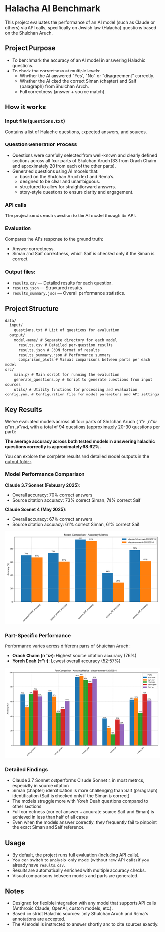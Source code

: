 # Halacha AI Benchmark

This project evaluates the performance of an AI model (such as Claude or others) via API calls, specifically on Jewish law (Halacha) questions based on the Shulchan Aruch.

## Project Purpose
- To benchmark the accuracy of an AI model in answering Halachic questions.
- To check the correctness at multiple levels:
  - Whether the AI answered "Yes", "No" or "disagreement" correctly.
  - Whether the AI cited the correct Siman (chapter) and Saif (paragraph) from Shulchan Aruch.
  - Full correctness (answer + source match).

## How it works

### Input file (`questions.txt`)
Contains a list of Halachic questions, expected answers, and sources.

### Question Generation Process
- Questions were carefully selected from well-known and clearly defined sections across all four parts of Shulchan Aruch (33 from Orach Chaim and appoximately 20 from each of the other parts).
- Generated questions using AI models that:
  - based on the Shulchan Aruch text and Rema's.
  - designed to be clear and unambiguous.
  - structured to allow for straightforward answers.
  - story-style questions to ensure clarity and engagement.

### API calls
The project sends each question to the AI model through its API.

### Evaluation
Compares the AI's response to the ground truth:
- Answer correctness.
- Siman and Saif correctness, which Saif is checked only if the Siman is correct.

### Output files:
- `results.csv` — Detailed results for each question.
- `results.json` — Structured results.
- `results_summary.json` — Overall performance statistics.

## Project Structure
```
data/ 
  input/ 
    questions.txt # List of questions for evaluation 
  output/ 
    model-name/ # Separate directory for each model 
      results.csv # Detailed per-question results 
      results.json # JSON format of results 
      results_summary.json # Performance summary 
      comparison_plots # Visual comparisons between parts per each model
src/ 
    main.py # Main script for running the evaluation
    generate_questions.py # Script to generate questions from input sources
    utils/ # Utility functions for processing and evaluation
config.yaml # Configuration file for model parameters and API settings
```

## Key Results
We've evaluated models across all four parts of Shulchan Aruch (או"ח, יו"ד, אה"ע, חו"מ), with a total of 94 questions (approximately 20-30 questions per part):

**The average accuracy across both tested models in answering halachic questions correctly is approximately 68.62%.**

You can explore the complete results and detailed model outputs in the [output folder](https://github.com/giladmevo/halacha-ai-benchmark/tree/main/data/output).

### Model Performance Comparison
**Claude 3.7 Sonnet (February 2025)**:
- Overall accuracy: 70% correct answers
- Source citation accuracy: 73% correct Siman, 78% correct Saif

**Claude Sonnet 4 (May 2025)**:
- Overall accuracy: 67% correct answers
- Source citation accuracy: 61% correct Siman, 61% correct Saif

![Models Accuracy Comparison](data/output/models_accuracy_metrics.png)

### Part-Specific Performance
Performance varies across different parts of Shulchan Aruch:
- **Orach Chaim (או"ח)**: Highest source citation accuracy (76%)
- **Yoreh Deah (יו"ד)**: Lowest overall accuracy (52-57%)

![Models Accuracy Comparison](data/output/claude-sonnet-4-20250514/part_accuracy_metrics.png)
### Detailed Findings
- Claude 3.7 Sonnet outperforms Claude Sonnet 4 in most metrics, especially in source citation
- Siman (chapter) identification is more challenging than Saif (paragraph) identification (Saif is checked only if the Siman is correct)
- The models struggle more with Yoreh Deah questions compared to other sections
- Full correctness (correct answer + acuurate source Saif and Siman) is achieved in less than half of all cases
- Even when the models answer correctly, they frequently fail to pinpoint the exact Siman and Saif reference.

## Usage
- By default, the project runs full evaluation (including API calls).
- You can switch to analysis-only mode (without new API calls) if you already have `results.csv`.
- Results are automatically enriched with multiple accuracy checks.
- Visual comparisons between models and parts are generated.

## Notes
- Designed for flexible integration with any model that supports API calls (Anthropic Claude, OpenAI, custom models, etc.).
- Based on strict Halachic sources: only Shulchan Aruch and Rema's annotations are accepted.
- The AI model is instructed to answer shortly and to cite sources exactly.